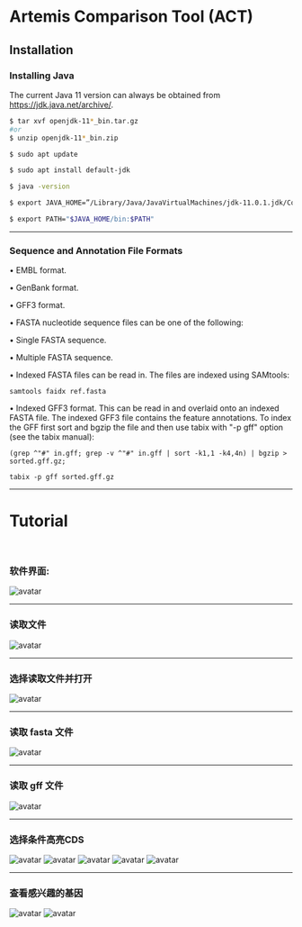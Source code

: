 # Artemis Comparison Tool (ACT)

## Installation 

### Installing Java
The current Java 11 version can always be obtained from https://jdk.java.net/archive/. 

```sh
$ tar xvf openjdk-11*_bin.tar.gz
#or
$ unzip openjdk-11*_bin.zip

$ sudo apt update

$ sudo apt install default-jdk

$ java -version

$ export JAVA_HOME=”/Library/Java/JavaVirtualMachines/jdk-11.0.1.jdk/Contents/Home”

$ export PATH="$JAVA_HOME/bin:$PATH"
```
---


### Sequence and Annotation File Formats

•     EMBL format.
 
•     GenBank format.
 
•     GFF3 format. 
 
•     FASTA nucleotide sequence files can be one of the following:
 
•      Single FASTA sequence.
 
•      Multiple FASTA sequence. 
 
•      Indexed FASTA files can be read in. The files are indexed using SAMtools:

```
samtools faidx ref.fasta
```

•     Indexed GFF3 format. This can be read in and overlaid onto an indexed FASTA file. The indexed GFF3 file contains the feature annotations. To index the GFF first sort and bgzip the file and then use tabix with "-p gff" option (see the tabix manual):
 ```
(grep ^"#" in.gff; grep -v ^"#" in.gff | sort -k1,1 -k4,4n) | bgzip >
sorted.gff.gz;
 ```
 ```
tabix -p gff sorted.gff.gz
 ```
 ---
# Tutorial
<br>

### 软件界面:

![avatar](https://github.com/Fanjaro/Genomics-Vis-Workshop/tree/master/Part_1/artemis/img/artemis_splash.png)
<hr>

### 读取文件
![avatar](https://github.com/Fanjaro/Genomics-Vis-Workshop/tree/master/Part_1/artemis/img/artemis_cdspred0.png)
<hr>

### 选择读取文件并打开
![avatar](https://github.com/Fanjaro/Genomics-Vis-Workshop/tree/master/Part_1/artemis/img/artemis_files.png)
<hr>

### 读取 fasta 文件
![avatar](https://github.com/Fanjaro/Genomics-Vis-Workshop/tree/master/Part_1/artemis/img/artemis_loaded_seq.png)
<hr>

### 读取 gff 文件
![avatar](https://github.com/Fanjaro/Genomics-Vis-Workshop/tree/master/Part_1/artemis/img/artemis_loaded_contigs.png)
<hr>

### 选择条件高亮CDS
![avatar](https://github.com/Fanjaro/Genomics-Vis-Workshop/tree/master/Part_1/artemis/img/artemis_orf0.png)
![avatar](https://github.com/Fanjaro/Genomics-Vis-Workshop/tree/master/Part_1/artemis/img/artemis_orf1.png)
![avatar](https://github.com/Fanjaro/Genomics-Vis-Workshop/tree/master/Part_1/artemis/img/artemis_orf2.png)
![avatar](https://github.com/Fanjaro/Genomics-Vis-Workshop/tree/master/Part_1/artemis/img/artemis_orf3.png)
![avatar](https://github.com/Fanjaro/Genomics-Vis-Workshop/tree/master/Part_1/artemis/img/artemis_orf4.png)
<hr>

### 查看感兴趣的基因
![avatar](https://github.com/Fanjaro/Genomics-Vis-Workshop/tree/master/Part_1/artemis/img/artemis_orf5.png)
![avatar](https://github.com/Fanjaro/Genomics-Vis-Workshop/tree/master/Part_1/artemis/img/artemis_orf6.png)